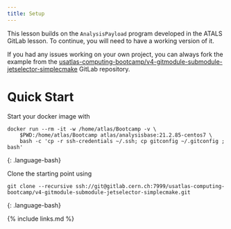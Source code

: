 ```yaml
---
title: Setup
---
```

This lesson builds on the `AnalysisPayload` program developed in the ATALS GitLab lesson. To continue, you will need to have a working version of it.

If you had any issues working on your own project, you can always fork the example from the [usatlas-computing-bootcamp/v4-gitmodule-submodule-jetselector-simplecmake](https://gitlab.cern.ch/usatlas-computing-bootcamp/v4-gitmodule-submodule-jetselector-simplecmake) GitLab repository.

# Quick Start
Start your docker image with
~~~
docker run --rm -it -w /home/atlas/Bootcamp -v \
    $PWD:/home/atlas/Bootcamp atlas/analysisbase:21.2.85-centos7 \
    bash -c 'cp -r ssh-credentials ~/.ssh; cp gitconfig ~/.gitconfig ; bash'
~~~
{: .language-bash}


Clone the starting point using
~~~
git clone --recursive ssh://git@gitlab.cern.ch:7999/usatlas-computing-bootcamp/v4-gitmodule-submodule-jetselector-simplecmake.git
~~~
{: .language-bash}


{% include links.md %}
